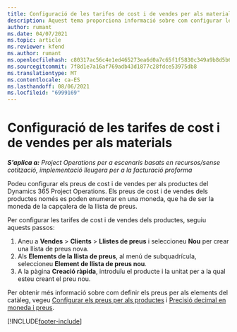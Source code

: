 ```yaml
---
title: Configuració de les tarifes de cost i de vendes per als materials
description: Aquest tema proporciona informació sobre com configurar les tarifes de cost i de vendes dels materials utilitzats en els projectes.
author: rumant
ms.date: 04/07/2021
ms.topic: article
ms.reviewer: kfend
ms.author: rumant
ms.openlocfilehash: c80317ac56c4e1ed465273ea6d0a7c65f1f5830c349a9b8d5b6f7f8d92424c7b
ms.sourcegitcommit: 7f8d1e7a16af769adb43d1877c28fdce53975db8
ms.translationtype: MT
ms.contentlocale: ca-ES
ms.lasthandoff: 08/06/2021
ms.locfileid: "6999169"
---
```

# <a name="set-up-cost-and-sales-rates-for-materials"></a>Configuració de les tarifes de cost i de vendes per als materials

_**S'aplica a:** Project Operations per a escenaris basats en recursos/sense cotització, implementació lleugera per a la facturació proforma_

Podeu configurar els preus de cost i de vendes per als productes del Dynamics 365 Project Operations. Els preus de cost i de vendes dels productes només es poden enumerar en una moneda, que ha de ser la moneda de la capçalera de la llista de preus.

Per configurar les tarifes de cost i de vendes dels productes, seguiu aquests passos: 

1. Aneu a **Vendes** > **Clients** > **Llistes de preus** i seleccioneu **Nou** per crear una llista de preus nova. 
2. Als **Elements de la llista de preus**, al menú de subquadrícula, seleccioneu **Element de llista de preus nou**. 
3. A la pàgina **Creació ràpida**, introduïu el producte i la unitat per a la qual esteu creant el preu nou.

Per obtenir més informació sobre com definir els preus per als elements del catàleg, vegeu [Configurar els preus per als productes](/dynamics365/sales-enterprise/create-price-lists-price-list-items-define-pricing-products.md) i [Precisió decimal en moneda i preus](/dynamics365/sales-enterprise/decimal-precision-currency-pricing.md).

[!INCLUDE[footer-include](../includes/footer-banner.md)]
